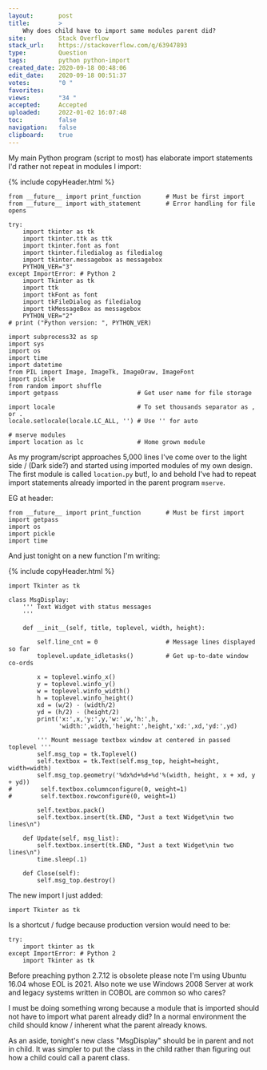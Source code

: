 ```yaml
---
layout:       post
title:        >
    Why does child have to import same modules parent did?
site:         Stack Overflow
stack_url:    https://stackoverflow.com/q/63947893
type:         Question
tags:         python python-import
created_date: 2020-09-18 00:48:06
edit_date:    2020-09-18 00:51:37
votes:        "0 "
favorites:    
views:        "34 "
accepted:     Accepted
uploaded:     2022-01-02 16:07:48
toc:          false
navigation:   false
clipboard:    true
---
```


My main Python program (script to most) has elaborate import statements I'd rather not repeat in modules I import:

{% include copyHeader.html %}
``` 
from __future__ import print_function       # Must be first import
from __future__ import with_statement       # Error handling for file opens

try:
    import tkinter as tk
    import tkinter.ttk as ttk
    import tkinter.font as font
    import tkinter.filedialog as filedialog
    import tkinter.messagebox as messagebox
    PYTHON_VER="3"
except ImportError: # Python 2
    import Tkinter as tk
    import ttk
    import tkFont as font
    import tkFileDialog as filedialog
    import tkMessageBox as messagebox
    PYTHON_VER="2"
# print ("Python version: ", PYTHON_VER)

import subprocess32 as sp
import sys
import os
import time
import datetime
from PIL import Image, ImageTk, ImageDraw, ImageFont
import pickle
from random import shuffle
import getpass                      # Get user name for file storage

import locale                       # To set thousands separator as , or .
locale.setlocale(locale.LC_ALL, '') # Use '' for auto

# mserve modules
import location as lc               # Home grown module
```

As my program/script approaches 5,000 lines I've come over to the light side / (Dark side?) and started using imported modules of my own design. The first module is called `location.py` but!, lo and behold I've had to repeat import statements already imported in the parent program `mserve`.

EG at header:

``` 
from __future__ import print_function       # Must be first import
import getpass
import os
import pickle
import time
```

And just tonight on a new function I'm writing:

{% include copyHeader.html %}
``` 
import Tkinter as tk

class MsgDisplay:
    ''' Text Widget with status messages
    '''

    def __init__(self, title, toplevel, width, height):

        self.line_cnt = 0                   # Message lines displayed so far
        toplevel.update_idletasks()         # Get up-to-date window co-ords

        x = toplevel.winfo_x()
        y = toplevel.winfo_y()
        w = toplevel.winfo_width()
        h = toplevel.winfo_height()
        xd = (w/2) - (width/2)
        yd = (h/2) - (height/2)
        print('x:',x,'y:',y,'w:',w,'h:',h,
              'width:',width,'height:',height,'xd:',xd,'yd:',yd)
        
        ''' Mount message textbox window at centered in passed toplevel '''
        self.msg_top = tk.Toplevel()
        self.textbox = tk.Text(self.msg_top, height=height, width=width)
        self.msg_top.geometry('%dx%d+%d+%d'%(width, height, x + xd, y + yd))
#        self.textbox.columnconfigure(0, weight=1)
#        self.textbox.rowconfigure(0, weight=1)
        
        self.textbox.pack()
        self.textbox.insert(tk.END, "Just a text Widget\nin two lines\n")

    def Update(self, msg_list):
        self.textbox.insert(tk.END, "Just a text Widget\nin two lines\n")
        time.sleep(.1)
        
    def Close(self):
        self.msg_top.destroy()
```

The new import I just added:

``` 
import Tkinter as tk
```

Is a shortcut / fudge because production version would need to be:

``` 
try:
    import tkinter as tk
except ImportError: # Python 2
    import Tkinter as tk
```

Before preaching python 2.7.12 is obsolete please note I'm using Ubuntu 16.04 whose EOL is 2021. Also note we use Windows 2008 Server at work and legacy systems written in COBOL are common so who cares?

I must be doing something wrong because a module that is imported should not have to import what parent already did? In a normal environment the child should know / inherent what the parent already knows.

As an aside, tonight's new class "MsgDisplay" should be in parent and not in child. It was simpler to put the class in the child rather than figuring out how a child could call a parent class.
